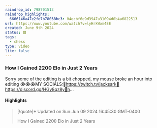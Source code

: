 ```yaml
---
raindrop_id: 798701513
raindrop_highlights:
  6666146a47e2fe7b78038bc3: 04ecbf6e9d3947a31094d0b4a6822513
url: https://www.youtube.com/watch?v=lyHrkWom4EE
created: June 9th 2024
status: 🟥
tags:
  - chess
type: video
like: false
---
```



### How I Gained 2200 Elo in Just 2 Years

Sorry some of the editing is a bit chopped, my mouse broke an hour into editing 😭😭😭MY SOCIALS:🚨https://twitch.tv/jacksark🚨https://discord.gg/HGy8qz8y🚨h...

#### Highlights

> [!quote]+ Updated on Sun Jun 09 2024 16:45:30 GMT-0400
>
> How I Gained 2200 Elo in Just 2 Years
